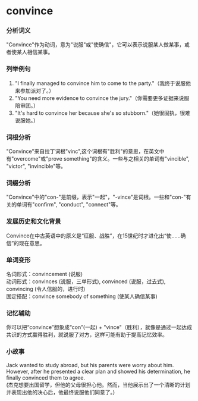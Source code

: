 # convince

### 分析词义

  

"Convince"作为动词，意为"说服"或"使确信"，它可以表示说服某人做某事，或者使某人相信某事。

  

### 列举例句

  

1.  "I finally managed to convince him to come to the party."（我终于说服他来参加派对了。）
2.  "You need more evidence to convince the jury."（你需要更多证据来说服陪审团。）
3.  "It's hard to convince her because she's so stubborn."（她很固执，很难说服她。）

  

### 词根分析

  

"Convince"来自拉丁词根"vinc",这个词根有"胜利"的意思，在英文中有"overcome"或"prove something"的含义。一些与之相关的单词有"vincible", "victor", "invincible"等。

  

### 词缀分析

  

"Convince"中的"con-"是前缀，表示"一起"，"-vince"是词根。一些和"con-"有关的单词有"confirm", "conduct", "connect"等。

  

### 发展历史和文化背景

  

Convince在中古英语中的原义是“征服、战胜”，在15世纪时才进化出“使……确信”的现在意思。

  

### 单词变形

  

名词形式：convincement (说服)  
动词形式：convinces (说服，三单形式), convinced (说服，过去式), convincing (令人信服的，进行时)  
固定搭配：convince somebody of something (使某人确信某事)

  

### 记忆辅助

  

你可以把“convince”想象成“con”(一起) + "vince"（胜利），就像是通过一起达成共识的方式赢得胜利，就说服了对方，这样可能有助于提高记忆效率。

  

### 小故事

  

Jack wanted to study abroad, but his parents were worry about him. However, after he presented a clear plan and showed his determination, he finally convinced them to agree.  
(杰克想要出国留学，但他的父母很担心他。然而，当他展示出了一个清晰的计划并表现出他的决心后，他最终说服他们同意了。)
